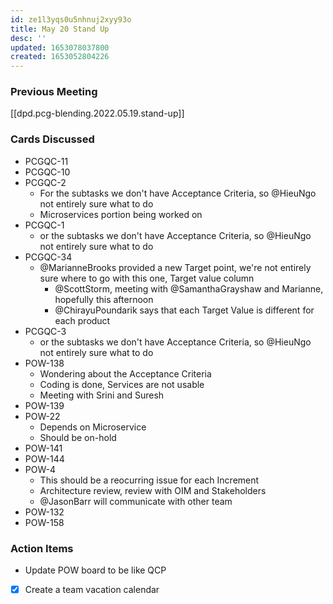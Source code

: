 ```yaml
---
id: ze1l3yqs0u5nhnuj2xyy93o
title: May 20 Stand Up
desc: ''
updated: 1653078037800
created: 1653052804226
---
```


### Previous Meeting
[[dpd.pcg-blending.2022.05.19.stand-up]]

### Cards Discussed

- PCGQC-11
- PCGQC-10
- PCGQC-2
  - For the subtasks we don't have Acceptance Criteria, so @HieuNgo not entirely sure what to do
  - Microservices portion being worked on
- PCGQC-1
  - or the subtasks we don't have Acceptance Criteria, so @HieuNgo not entirely sure what to do
- PCGQC-34
  - @MarianneBrooks provided a new Target point, we're not entirely sure where to go with this one, Target value column
    - @ScottStorm, meeting with @SamanthaGrayshaw and Marianne, hopefully this afternoon
    - @ChirayuPoundarik says that each Target Value is different for each product
- PCGQC-3
  - or the subtasks we don't have Acceptance Criteria, so @HieuNgo not entirely sure what to do
- POW-138
  - Wondering about the Acceptance Criteria
  - Coding is done, Services are not usable
  - Meeting with Srini and Suresh
- POW-139
- POW-22
  - Depends on Microservice
  - Should be on-hold
- POW-141
- POW-144
- POW-4
  - This should be a reocurring issue for each Increment
  - Architecture review, review with OIM and Stakeholders
  - @JasonBarr will communicate with other team
- POW-132
- POW-158

### Action Items
- Update POW board to be like QCP
- [x] Create a team vacation calendar